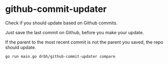 # github-commit-updater


Check if you should update based on Github commits.

Just save the last commit on Github, before you make your update. 

If the parent to the most recent commit is not the parent you saved, the repo should update.


```bash
go run main.go drbh/github-commit-updater compare
```